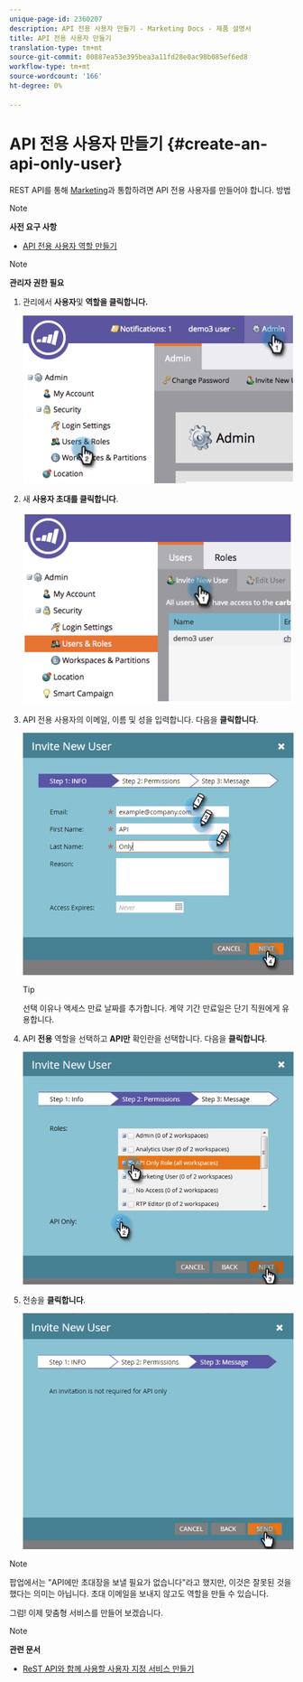 ```yaml
---
unique-page-id: 2360207
description: API 전용 사용자 만들기 - Marketing Docs - 제품 설명서
title: API 전용 사용자 만들기
translation-type: tm+mt
source-git-commit: 00887ea53e395bea3a11fd28e0ac98b085ef6ed8
workflow-type: tm+mt
source-wordcount: '166'
ht-degree: 0%

---
```



# API 전용 사용자 만들기 {#create-an-api-only-user}

REST API를 통해 [Marketing](http://developers.marketo.com/documentation/rest/)과 통합하려면 API 전용 사용자를 만들어야 합니다. 방법

>[!NOTE]
>
>**사전 요구 사항**
>
>* [API 전용 사용자 역할 만들기](create-an-api-only-user-role.md)

>



>[!NOTE]
>
>**관리자 권한 필요**

1. 관리에서 **사용자**&#x200B;및 **역할을 클릭합니다.**

   ![](assets/image2014-9-17-9-3a31-3a31.png)

1. 새 **사용자 초대를 클릭합니다**.

   ![](assets/image2014-9-17-9-3a32-3a3.png)

1. API 전용 사용자의 이메일, 이름 및 성을 입력합니다. 다음을 **클릭합니다**.

   ![](assets/image2016-5-24-10-3a53-3a7.png)

   >[!TIP]
   >
   >선택 이유나 액세스 만료 날짜를 추가합니다. 계약 기간 만료일은 단기 직원에게 유용합니다.

1. API **전용** 역할을 선택하고 **API만** 확인란을 선택합니다. 다음을 **클릭합니다**.

   ![](assets/four.png)

1. 전송을 **클릭합니다**.

   ![](assets/image2016-5-24-11-3a8-3a20.png)

>[!NOTE]
>
>팝업에서는 &quot;API에만 초대장을 보낼 필요가 없습니다&quot;라고 했지만, 이것은 잘못된 것을 했다는 의미는 아닙니다. 초대 이메일을 보내지 않고도 역할을 만들 수 있습니다.

그럼! 이제 맞춤형 서비스를 만들어 보겠습니다.

>[!NOTE]
>
>**관련 문서**
>
>* [ReST API와 함께 사용할 사용자 지정 서비스 만들기](../../../product-docs/administration/additional-integrations/create-a-custom-service-for-use-with-rest-api.md)

>



